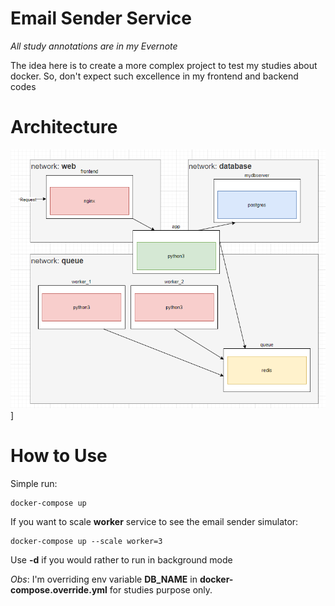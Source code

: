 # Email Sender Service
*All study annotations are in my Evernote*

The idea here is to create a more complex project to test my studies about docker. So, don't expect such excellence in my frontend and backend codes

# Architecture
![Project Architecture](./docs/project-architecture.png?raw=true "Architecture")]

# How to Use
Simple run:
```
docker-compose up
```

If you want to scale **worker** service to see the email sender simulator:
```
docker-compose up --scale worker=3
```
Use **-d** if you would rather to run in background mode

*Obs*: I'm overriding env variable **DB_NAME** in **docker-compose.override.yml** for studies purpose only.
